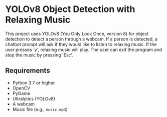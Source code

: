 # YOLOv8 Object Detection with Relaxing Music

This project uses YOLOv8 (You Only Look Once, version 8) for object detection to detect a person through a webcam. If a person is detected, a chatbot prompt will ask if they would like to listen to relaxing music. If the user presses 'y', relaxing music will play. The user can exit the program and stop the music by pressing 'Esc'.

## Requirements

- Python 3.7 or higher
- OpenCV
- PyGame
- Ultralytics (YOLOv8)
- A webcam
- Music file (e.g., `music.mp3`)
